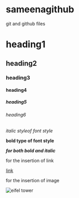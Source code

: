 # sameenagithub
git and github files
# heading1
## heading2
### heading3
#### heading4
##### heading5
###### heading6


*italic styleof font style*

**bold type of font style**

***for both bold and italic***

for the insertion of link

[link](http://engineering.apssdc.in/trainee/?q:=eyJndWlkIjoiLTExODA2OTc3OjE3ZDM2YmM5YWE2Oi03N2Y5V2ZsaUxtTUY1S19fM2ZLSHp1VEFVQSJ9)

for the insertion of image

![eifel tower](https://imagesvc.meredithcorp.io/v3/mm/image?q=85&c=sc&poi=face&w=1600&h=800&url=https%3A%2F%2Fstatic.onecms.io%2Fwp-content%2Fuploads%2Fsites%2F28%2F2017%2F02%2Feiffel-tower-paris-france-EIFFEL0217.jpg)
